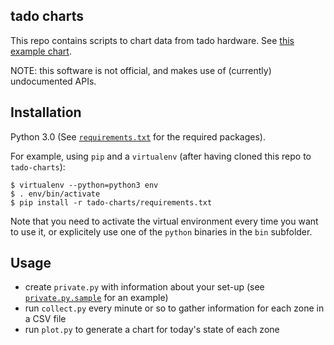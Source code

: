 tado charts
-----------

This repo contains scripts to chart data from tado hardware. See [this example
chart](res/example.png).

NOTE: this software is not official, and makes use of (currently) undocumented APIs.


## Installation

Python 3.0 (See [`requirements.txt`](requirements.txt) for the required packages).

For example, using `pip` and a `virtualenv` (after having cloned this repo to `tado-charts`):

```
$ virtualenv --python=python3 env
$ . env/bin/activate
$ pip install -r tado-charts/requirements.txt
```

Note that you need to activate the virtual environment every time you want to use it,
or explicitely use one of the `python` binaries in the `bin` subfolder.


## Usage

- create `private.py` with information about your set-up (see
  [`private.py.sample`](private.py.sample) for an example)
- run `collect.py` every minute or so to gather information for each zone in a CSV file
- run `plot.py` to generate a chart for today's state of each zone
